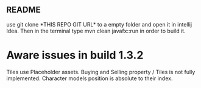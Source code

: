 ## README

use git clone \*THIS REPO GIT URL\* to a empty folder and open it in intellij Idea. 
Then in the terminal type mvn clean javafx::run in order to build it.

# Aware issues in build 1.3.2

Tiles use Placeholder assets.
Buying and Selling property / Tiles is not fully implemented.
Character models position is absolute to their index.